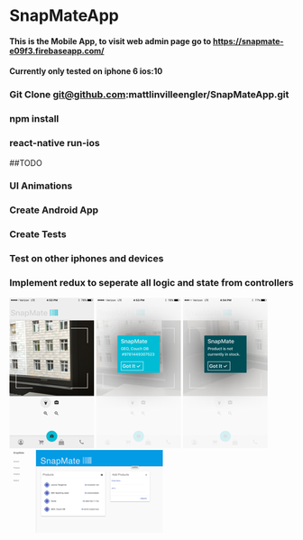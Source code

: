 # SnapMateApp

#### This is the Mobile App, to visit web admin page go to https://snapmate-e09f3.firebaseapp.com/
#### Currently only tested on iphone 6 ios:10
### Git Clone git@github.com:mattlinvilleengler/SnapMateApp.git
### npm install
### react-native run-ios

##TODO
### UI Animations
### Create Android App
### Create Tests
### Test on other iphones and devices
### Implement redux to seperate all logic and state from controllers

![snapMate App](./readmeImages/app1.png?raw=true "SnapMateApp")
![snapMate App](./readmeImages/appsuccess1.png?raw=true "SnapMate Success")
![snapMate App](./readmeImages/apperror1.png?raw=true "SnapMateApp Error")
![snapMate App](./readmeImages/appadmin1.png?raw=true "SnapMate Admin")



